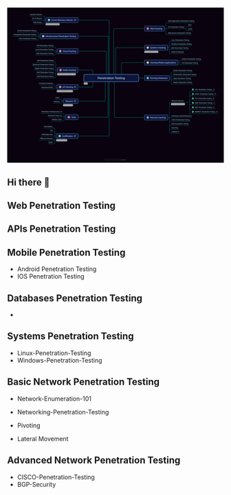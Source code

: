 

![Logo](./profile/images/Penetration_Testing.png)

## Hi there 👋



## Web Penetration Testing
## APIs Penetration Testing
## Mobile Penetration Testing
- Android Penetration Testing
- IOS Penetration Testing

## Databases Penetration Testing
- 
## Systems Penetration Testing
- Linux-Penetration-Testing
- Windows-Penetration-Testing

## Basic Network Penetration Testing

- Network-Enumeration-101

- Networking-Penetration-Testing
- Pivoting
- Lateral Movement


## Advanced Network Penetration Testing
- CISCO-Penetration-Testing
- BGP-Security